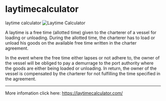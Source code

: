 # laytimecalculator
laytime calculator
![Laytime Calculator](https://laytimecalculator.com/wp-content/uploads/2023/09/william-william-NndKt2kF1L4-unsplash-scaled.jpg)


A laytime is a free time (allotted time) given to the charterer of a vessel for loading or unloading. During the allotted time, the charterer has to load or unload his goods on the available free time written in the charter agreement.

In the event where the free time either lapses or not adhere to, the owner of the vessel will be obliged to pay a demurrage to the port authority where the goods are either being loaded or unloading. In return, the owner of the vessel is compensated by the charterer for not fulfilling the time specified in the agreement.

---

More infomation click here: <https://laytimecalculator.com/>
